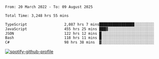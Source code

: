 <!--START_SECTION:waka-->

```txt
From: 20 March 2022 - To: 09 August 2025

Total Time: 3,248 hrs 55 mins

TypeScript                 2,087 hrs 7 mins████████████████░░░░░░░░░   64.24 %
JavaScript                 455 hrs 25 mins ███▓░░░░░░░░░░░░░░░░░░░░░   14.02 %
JSON                       122 hrs 12 mins █░░░░░░░░░░░░░░░░░░░░░░░░   03.76 %
Bash                       118 hrs 11 mins █░░░░░░░░░░░░░░░░░░░░░░░░   03.64 %
C#                         98 hrs 38 mins  ▓░░░░░░░░░░░░░░░░░░░░░░░░   03.04 %
```

<!--END_SECTION:waka-->
[![spotify-github-profile](https://spotify-github-profile.vercel.app/api/view?uid=c00zprrvy9xiloa9qnco3hmng&cover_image=true&theme=novatorem&show_offline=false&background_color=121212&bar_color=53b14f&bar_color_cover=false)](https://spotify-github-profile.vercel.app/api/view?uid=c00zprrvy9xiloa9qnco3hmng&redirect=true)



